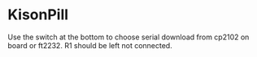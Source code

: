 # KisonPill

Use the switch at the bottom to choose serial download from cp2102 on board or ft2232.
R1 should be left not connected. 